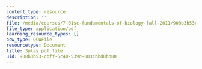 ```yaml
---
content_type: resource
description: ''
file: /media/courses/7-01sc-fundamentals-of-biology-fall-2011/908b3b53cbff5c40539d003cbbd0bb80_reYwbnuhFU0.pdf
file_type: application/pdf
learning_resource_types: []
ocw_type: OCWFile
resourcetype: Document
title: 3play pdf file
uid: 908b3b53-cbff-5c40-539d-003cbbd0bb80
---
```

